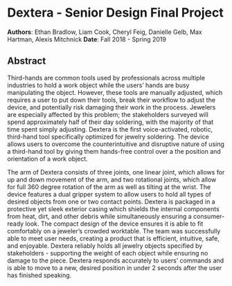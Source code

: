 # Dextera - Senior Design Final Project

__Authors__: Ethan Bradlow, Liam Cook, Cheryl Feig, Danielle Gelb, Max Hartman, Alexis Mitchnick 
__Date__: Fall 2018 - Spring 2019

## Abstract
Third-hands are common tools used by professionals across multiple industries to hold a work object while the users’ hands are busy manipulating the object. However, these tools are manually adjusted, which requires a user to put down their tools, break their workflow to adjust the device, and potentially risk damaging their work in the process. Jewelers are especially affected by this problem; the stakeholders surveyed will spend approximately half of their day soldering, with the majority of that time spent simply adjusting. Dextera is the first voice-activated, robotic, third-hand tool specifically optimized for jewelry soldering. The device allows users to overcome the counterintuitive and disruptive nature of using a third-hand tool by giving them hands-free control over a the position and orientation of a work object.

The arm of Dextera consists of three joints, one linear joint, which allows for up and down movement of the arm, and two rotational joints, which allow for full 360 degree rotation of the arm as well as tilting at the wrist. The device features a dual gripper system to allow users to hold all types of desired objects from one or two contact points. Dextera is packaged in a protective yet sleek exterior casing which shields the internal components from heat, dirt, and other debris while simultaneously ensuring a consumer-ready look. The compact design of the device ensures it is able to fit comfortably on a jeweler’s crowded worktable.
The team was successfully able to meet user needs, creating a product that is efficient, intuitive, safe, and enjoyable. Dextera reliably holds all jewelry objects specified by stakeholders - supporting the weight of each object while ensuring no damage to the piece. Dextera responds accurately to users’ commands and is able to move to a new, desired position in under 2 seconds after the user has finished speaking.
